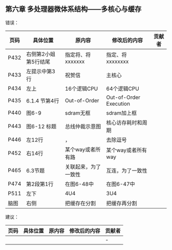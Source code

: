 ## 第六章 多处理器微体系结构——多核心与缓存

错误：

| 页码 | 具体位置               | 原内容 | 修改后的内容 | 贡献者 |
|------|------|------|------|------|
|P432|右侧第2小姐第5行结尾|指定将、将xxxxxxx|指定、将xxxxxxxx||
|P433|左提示中第3行|祝贺信|主核心||
|P434|左上|16个逻辑CPU|64个逻辑CPU||
|P435|6.1.4 节第4行|Out-of-Order|Out-of-Order Execution||
|P440|图6-9|sdram无框|sdram加上框||
|P443|图6-12 标题|总线仲裁示意图|核心访存耗时和周期||
|P446|左12行|，|去除逗号||
|P452|右14行|某个way或者所有路|某个way或者所有way||
|P465|6.3节题|关联起来，为了一致性|互连，为了一致性||
|P474|第2段第1行|在图6-48中|在图6-47中||
|P511|左下|4U4|3U4||
|脑图|右侧|把缓存在分割|把缓存再分割|||

建议：

| 页码 | 具体位置               | 原内容 | 修改后的内容 | 贡献者 |
| ---- | ---------------------- | ------ | ------------ | ------ |
|   |  |  |  | -      |
